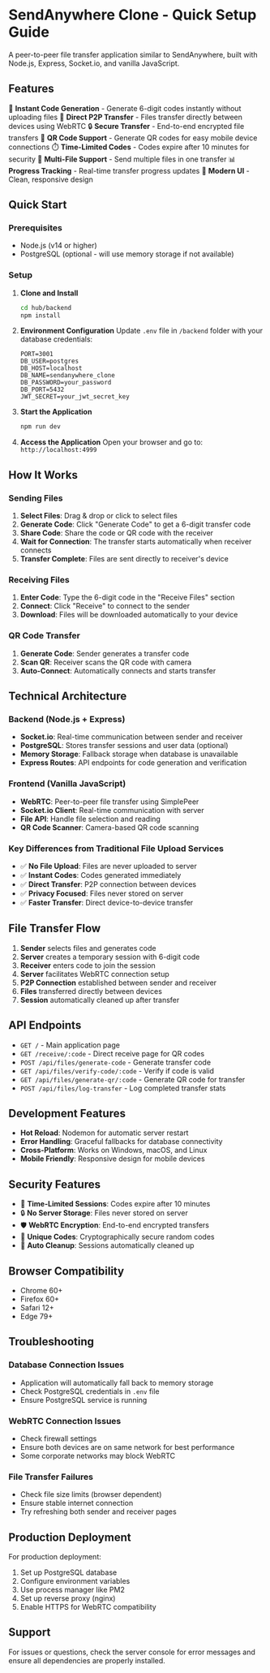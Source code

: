 # SendAnywhere Clone - Quick Setup Guide

A peer-to-peer file transfer application similar to SendAnywhere, built with Node.js, Express, Socket.io, and vanilla JavaScript.

## Features

🚀 **Instant Code Generation** - Generate 6-digit codes instantly without uploading files
📁 **Direct P2P Transfer** - Files transfer directly between devices using WebRTC
🔒 **Secure Transfer** - End-to-end encrypted file transfers
📱 **QR Code Support** - Generate QR codes for easy mobile device connections
⏱️ **Time-Limited Codes** - Codes expire after 10 minutes for security
💾 **Multi-File Support** - Send multiple files in one transfer
📊 **Progress Tracking** - Real-time transfer progress updates
🎨 **Modern UI** - Clean, responsive design

## Quick Start

### Prerequisites
- Node.js (v14 or higher)
- PostgreSQL (optional - will use memory storage if not available)

### Setup
1. **Clone and Install**
   ```bash
   cd hub/backend
   npm install
   ```

2. **Environment Configuration**
   Update `.env` file in `/backend` folder with your database credentials:
   ```
   PORT=3001
   DB_USER=postgres
   DB_HOST=localhost
   DB_NAME=sendanywhere_clone
   DB_PASSWORD=your_password
   DB_PORT=5432
   JWT_SECRET=your_jwt_secret_key
   ```

3. **Start the Application**
   ```bash
   npm run dev
   ```

4. **Access the Application**
   Open your browser and go to: `http://localhost:4999`

## How It Works

### Sending Files
1. **Select Files**: Drag & drop or click to select files
2. **Generate Code**: Click "Generate Code" to get a 6-digit transfer code
3. **Share Code**: Share the code or QR code with the receiver
4. **Wait for Connection**: The transfer starts automatically when receiver connects
5. **Transfer Complete**: Files are sent directly to receiver's device

### Receiving Files
1. **Enter Code**: Type the 6-digit code in the "Receive Files" section
2. **Connect**: Click "Receive" to connect to the sender
3. **Download**: Files will be downloaded automatically to your device

### QR Code Transfer
1. **Generate Code**: Sender generates a transfer code
2. **Scan QR**: Receiver scans the QR code with camera
3. **Auto-Connect**: Automatically connects and starts transfer

## Technical Architecture

### Backend (Node.js + Express)
- **Socket.io**: Real-time communication between sender and receiver
- **PostgreSQL**: Stores transfer sessions and user data (optional)
- **Memory Storage**: Fallback storage when database is unavailable
- **Express Routes**: API endpoints for code generation and verification

### Frontend (Vanilla JavaScript)
- **WebRTC**: Peer-to-peer file transfer using SimplePeer
- **Socket.io Client**: Real-time communication with server
- **File API**: Handle file selection and reading
- **QR Code Scanner**: Camera-based QR code scanning

### Key Differences from Traditional File Upload Services
- ✅ **No File Upload**: Files are never uploaded to server
- ✅ **Instant Codes**: Codes generated immediately
- ✅ **Direct Transfer**: P2P connection between devices
- ✅ **Privacy Focused**: Files never stored on server
- ✅ **Faster Transfer**: Direct device-to-device transfer

## File Transfer Flow

1. **Sender** selects files and generates code
2. **Server** creates a temporary session with 6-digit code
3. **Receiver** enters code to join the session
4. **Server** facilitates WebRTC connection setup
5. **P2P Connection** established between sender and receiver
6. **Files** transferred directly between devices
7. **Session** automatically cleaned up after transfer

## API Endpoints

- `GET /` - Main application page
- `GET /receive/:code` - Direct receive page for QR codes
- `POST /api/files/generate-code` - Generate transfer code
- `GET /api/files/verify-code/:code` - Verify if code is valid
- `GET /api/files/generate-qr/:code` - Generate QR code for transfer
- `POST /api/files/log-transfer` - Log completed transfer stats

## Development Features

- **Hot Reload**: Nodemon for automatic server restart
- **Error Handling**: Graceful fallbacks for database connectivity
- **Cross-Platform**: Works on Windows, macOS, and Linux
- **Mobile Friendly**: Responsive design for mobile devices

## Security Features

- 🔐 **Time-Limited Sessions**: Codes expire after 10 minutes
- 🔒 **No Server Storage**: Files never stored on server
- 🛡️ **WebRTC Encryption**: End-to-end encrypted transfers
- 🔑 **Unique Codes**: Cryptographically secure random codes
- 🧹 **Auto Cleanup**: Sessions automatically cleaned up

## Browser Compatibility

- Chrome 60+
- Firefox 60+
- Safari 12+
- Edge 79+

## Troubleshooting

### Database Connection Issues
- Application will automatically fall back to memory storage
- Check PostgreSQL credentials in `.env` file
- Ensure PostgreSQL service is running

### WebRTC Connection Issues
- Check firewall settings
- Ensure both devices are on same network for best performance
- Some corporate networks may block WebRTC

### File Transfer Failures
- Check file size limits (browser dependent)
- Ensure stable internet connection
- Try refreshing both sender and receiver pages

## Production Deployment

For production deployment:
1. Set up PostgreSQL database
2. Configure environment variables
3. Use process manager like PM2
4. Set up reverse proxy (nginx)
5. Enable HTTPS for WebRTC compatibility

## Support

For issues or questions, check the server console for error messages and ensure all dependencies are properly installed.
